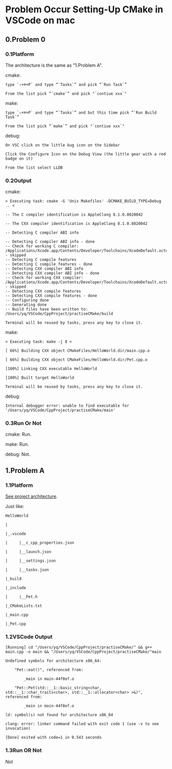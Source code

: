 # Problem Occur Setting-Up CMake in VSCode on mac

## 0.Problem 0

### 0.1Platform

The architecture is the same as "1.Problem A".

cmake:

    type `⇧+⌘+P` and type “`Tasks`” and pick “`Run Task`”

    From the list pick “`cmake`” and pick "`contiue xxx`"

make:

    type `⇧+⌘+P` and type “`Tasks`” and but this time pick “`Run Build Task`”

    From the list pick “`make`” and pick "`contiue xxx`"

debug:

    On VSC click on the little bug icon on the Sidebar

    Click the Configure Icon on the Debug View (the little gear with a red badge on it)

    From the list select LLDB

### 0.2Output

cmake:
    
    > Executing task: cmake -G 'Unix Makefiles' -DCMAKE_BUILD_TYPE=Debug .. <

    -- The C compiler identification is AppleClang 8.1.0.8020042

    -- The CXX compiler identification is AppleClang 8.1.0.8020042

    -- Detecting C compiler ABI info

    -- Detecting C compiler ABI info - done
    -- Check for working C compiler: /Applications/Xcode.app/Contents/Developer/Toolchains/XcodeDefault.xctoolchain/usr/bin/cc - skipped
    -- Detecting C compile features
    -- Detecting C compile features - done
    -- Detecting CXX compiler ABI info
    -- Detecting CXX compiler ABI info - done
    -- Check for working CXX compiler: /Applications/Xcode.app/Contents/Developer/Toolchains/XcodeDefault.xctoolchain/usr/bin/c++ - skipped
    -- Detecting CXX compile features
    -- Detecting CXX compile features - done
    -- Configuring done
    -- Generating done
    -- Build files have been written to: /Users/yq/VSCode/CppProject/practiseCMake/build

    Terminal will be reused by tasks, press any key to close it.

make:
    
    > Executing task: make -j 8 <

    [ 66%] Building CXX object CMakeFiles/HelloWorld.dir/main.cpp.o

    [ 66%] Building CXX object CMakeFiles/HelloWorld.dir/Pet.cpp.o
    
    [100%] Linking CXX executable HelloWorld
    
    [100%] Built target HelloWorld

    Terminal will be reused by tasks, press any key to close it.

debug:

    Internal debugger error: unable to find executable for '/Users/yq/VSCode/CppProject/practiseCMake/main'

### 0.3Run Or Not

cmake: Run.

make: Run.

debug: Not.

## 1.Problem A

### 1.1Platform

[See project architecture](https://github.com/SofijaErkin/basic-tool-mac/tree/main/vscode/build_compile_debug_case_combat/onlyOneSimpleSourceFile/cmakeversion/vsCodeCMake/practiseCMake).

Just like:

    HelloWorld

    |

    |_.vscode

    |     |__c_cpp_properties.json

    |     |__launch.json

    |     |__settings.json

    |     |__tasks.json
    
    |_build
    
    |_include
    
    |     |__Pet.h
    
    |_CMakeLists.txt 
    
    |_main.cpp

    |_Pet.cpp

### 1.2VSCode Output 

    [Running] cd "/Users/yq/VSCode/CppProject/practiseCMake/" && g++ main.cpp -o main && "/Users/yq/VSCode/CppProject/practiseCMake/"main
    
    Undefined symbols for architecture x86_64:
    
        "Pet::eat()", referenced from:
           
            _main in main-44f8ef.o
  
        "Pet::Pet(std::__1::basic_string<char, std::__1::char_traits<char>, std::__1::allocator<char> >&)", referenced from:
      
            _main in main-44f8ef.o
    
    ld: symbol(s) not found for architecture x86_64
    
    clang: error: linker command failed with exit code 1 (use -v to see invocation)

    [Done] exited with code=1 in 0.543 seconds


### 1.3Run OR Not

Not